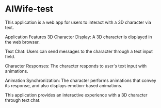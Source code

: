 # AIWife-test
This application is a web app for users to interact with a 3D character via text.

Application Features
3D Character Display: A 3D character is displayed in the web browser.

Text Chat: Users can send messages to the character through a text input field.

Character Responses: The character responds to user's text input with animations.

Animation Synchronization: The character performs animations that convey its response, and also displays emotion-based animations.

This application provides an interactive experience with a 3D character through text chat.
